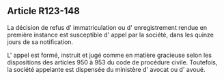 Article R123-148
----
La décision de refus d' immatriculation ou d' enregistrement rendue en première
instance est susceptible d' appel par la société, dans les quinze jours de sa
notification.

L' appel est formé, instruit et jugé comme en matière gracieuse selon les
dispositions des articles 950 à 953 du code de procédure civile. Toutefois, la
société appelante est dispensée du ministère d' avocat ou d' avoué.
